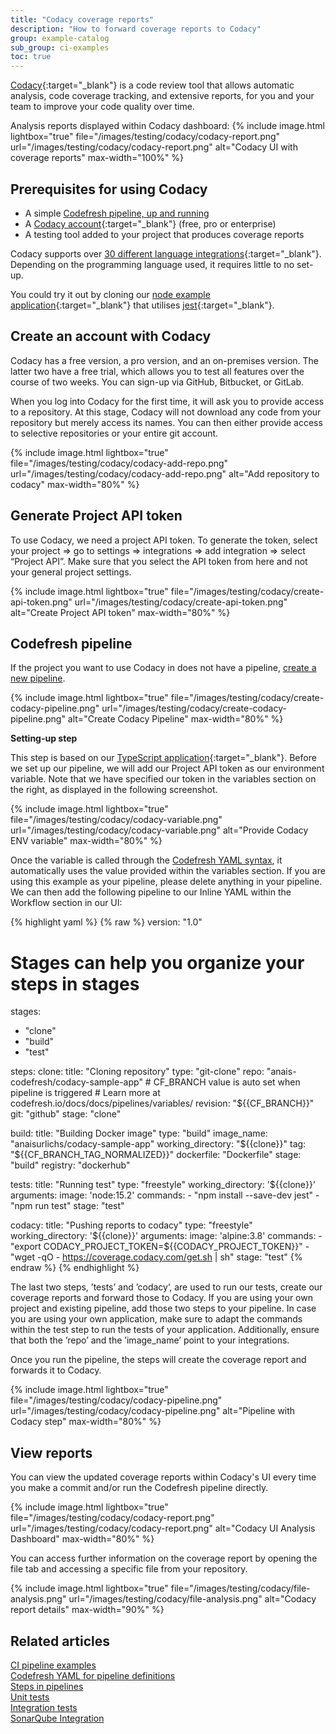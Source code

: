 ```yaml
---
title: "Codacy coverage reports"
description: "How to forward coverage reports to Codacy"
group: example-catalog
sub_group: ci-examples
toc: true
---
```


[Codacy](https://www.codacy.com/){:target="\_blank"} is a code review tool that allows automatic analysis, code coverage tracking, and extensive reports, for you and your team to improve your code quality over time. 

Analysis reports displayed within Codacy dashboard:
{% include image.html 
lightbox="true" 
file="/images/testing/codacy/codacy-report.png" 
url="/images/testing/codacy/codacy-report.png"
alt="Codacy UI with coverage reports" 
max-width="100%" 
%}

## Prerequisites for using Codacy
<!--- check with Kostis -->
* A simple [Codefresh pipeline, up and running]({{site.baseurl}}/docs/quick-start/ci-quickstart/create-ci-pipeline/)
* A [Codacy account](https://www.codacy.com/){:target="\_blank"} (free, pro or enterprise)
* A testing tool added to your project that produces coverage reports

Codacy supports over [30 different language integrations](https://docs.codacy.com/getting-started/supported-languages-and-tools/){:target="\_blank"}. Depending on the programming language used, it requires little to no set-up.

You could try it out by cloning our [node example application](https://github.com/codefresh-contrib/codacy-sample-app){:target="\_blank"} that utilises [jest](https://jestjs.io/){:target="\_blank"}.

## Create an account with Codacy
Codacy has a free version, a pro version, and an on-premises version. The latter two have a free trial, which allows you to test all features over the course of two weeks. You can sign-up via GitHub, Bitbucket, or GitLab.

When you log into Codacy for the first time, it will ask you to provide access to a repository. At this stage, Codacy will not download any code from your repository but merely access its names. You can then either provide access to selective repositories or your entire git account.

{% include image.html 
lightbox="true" 
file="/images/testing/codacy/codacy-add-repo.png" 
url="/images/testing/codacy/codacy-add-repo.png" 
alt="Add repository to codacy" 
max-width="80%" 
%}

## Generate Project API token
To use Codacy, we need a project API token. To generate the token, select your project => go to settings => integrations => add integration => select “Project API”. Make sure that you select the API token from here and not your general project settings.

{% include image.html 
lightbox="true" 
file="/images/testing/codacy/create-api-token.png" 
url="/images/testing/codacy/create-api-token.png" 
alt="Create Project API token" 
max-width="80%" 
%}

## Codefresh pipeline

If the project you want to use Codacy in does not have a pipeline, [create a new pipeline]({{site.baseurl}}/docs/quick-start/ci-quickstart/create-ci-pipeline/).

{% include image.html 
lightbox="true" 
file="/images/testing/codacy/create-codacy-pipeline.png" 
url="/images/testing/codacy/create-codacy-pipeline.png" 
alt="Create Codacy Pipeline" 
max-width="80%" 
%}

**Setting-up step**

This step is based on our [TypeScript application](https://github.com/codefresh-contrib/codacy-sample-app){:target="\_blank"}. Before we set up our pipeline, we will add our Project API token as our environment variable. Note that we have specified our token in the variables section on the right, as displayed in the following screenshot.

{% include image.html 
lightbox="true" 
file="/images/testing/codacy/codacy-variable.png" 
url="/images/testing/codacy/codacy-variable.png"
alt="Provide Codacy ENV variable" 
max-width="80%" 
%}

Once the variable is called through the [Codefresh YAML syntax]({{site.baseurl}}/docs/pipelines/variables/), it automatically uses the value provided within the variables section. If you are using this example as your pipeline, please delete anything in your pipeline. We can then add the following pipeline to our Inline YAML within the Workflow section in our UI:

{% highlight yaml %}
{% raw %}
version: "1.0"
# Stages can help you organize your steps in stages
stages:
  - "clone"
  - "build"
  - "test"

steps:
  clone:
    title: "Cloning repository"
    type: "git-clone"
    repo: "anais-codefresh/codacy-sample-app"
    # CF_BRANCH value is auto set when pipeline is triggered
    # Learn more at codefresh.io/docs/docs/pipelines/variables/
    revision: "${{CF_BRANCH}}"
    git: "github"
    stage: "clone"

  build:
    title: "Building Docker image"
    type: "build"
    image_name: "anaisurlichs/codacy-sample-app"
    working_directory: "${{clone}}"
    tag: "${{CF_BRANCH_TAG_NORMALIZED}}"
    dockerfile: "Dockerfile"
    stage: "build"
    registry: "dockerhub"

  tests:
      title: "Running test"
      type: "freestyle"
      working_directory: '${{clone}}'
      arguments:
        image: 'node:15.2'
        commands:
          - "npm install --save-dev jest"
          - "npm run test"
      stage: "test"
         
  codacy:
        title: "Pushing reports to codacy"
        type: "freestyle"
        working_directory: '${{clone}}'
        arguments:
          image: 'alpine:3.8'
          commands:
            - "export CODACY_PROJECT_TOKEN=${{CODACY_PROJECT_TOKEN}}"
            - "wget -qO - https://coverage.codacy.com/get.sh | sh"
        stage: "test"
{% endraw %}
{% endhighlight %}

The last two steps, ’tests’ and ’codacy’, are used to run our tests, create our coverage reports and forward those to Codacy. If you are using your own project and existing pipeline, add those two steps to your pipeline. In case you are using your own application, make sure to adapt the commands within the test step to run the tests of your application. Additionally, ensure that both the ’repo’ and the ’image_name’ point to your integrations.

Once you run the pipeline, the steps will create the coverage report and forwards it to Codacy.

{% include image.html 
lightbox="true" 
file="/images/testing/codacy/codacy-pipeline.png" 
url="/images/testing/codacy/codacy-pipeline.png" 
alt="Pipeline with Codacy step" 
max-width="80%" 
%}

## View reports

You can view the updated coverage reports within Codacy's UI every time you make a commit and/or run the Codefresh pipeline directly.

{% include image.html 
lightbox="true" 
file="/images/testing/codacy/codacy-report.png" 
url="/images/testing/codacy/codacy-report.png"
alt="Codacy UI Analysis Dashboard" 
max-width="80%" 
%}

You can access further information on the coverage report by opening the file tab and accessing a specific file from your repository.

{% include image.html 
lightbox="true" 
file="/images/testing/codacy/file-analysis.png" 
url="/images/testing/codacy/file-analysis.png" 
alt="Codacy report details" 
max-width="90%" 
%}

## Related articles
[CI pipeline examples]({{site.baseurl}}/docs/example-catalog/examples/#ci-examples)  
[Codefresh YAML for pipeline definitions]({{site.baseurl}}/docs/pipelines/what-is-the-codefresh-yaml/)  
[Steps in pipelines]({{site.baseurl}}/docs/pipelines/steps/)  
[Unit tests]({{site.baseurl}}/docs/testing/unit-tests/)  
[Integration tests]({{site.baseurl}}/docs/testing/integration-tests/)  
[SonarQube Integration]({{site.baseurl}}/docs/testing/sonarqube-integration/)   
